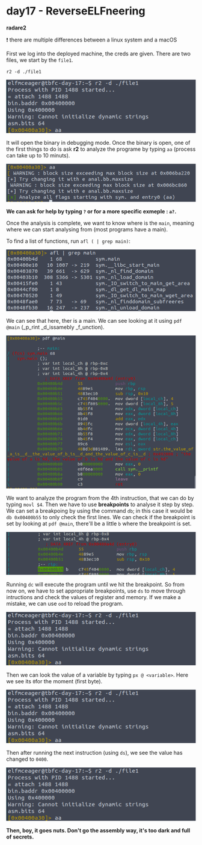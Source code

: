 # day17 - ReverseELFneering

**radare2**

:heavy_exclamation_mark: there are multiple differences between a linux system and a macOS 

First we log into the deployed machine, the creds are given.
There are two files, we start by the `file1`.

```
r2 -d ./file1
```

![file1](https://github.com/oghobhainn/TryHackMe/blob/main/images/adventofcyber/day17/file1.png)

It will open the binary in debugging mode. Once the binary is open, one of the first things to do is ask __r2__ to analyze the programe by typing `aa` (process can take up to 10 minuts).

![file1-aa](https://github.com/oghobhainn/TryHackMe/blob/main/images/adventofcyber/day17/file1-aa.png)

**We can ask for help by typing `?` or for a more specific exmeple : `a?`.**

Once the analysis is complete, we want to know where is the `main`, meaning where we can start analysing from (most programs have a main).

To find a list of functions, run `afl ( | grep main)`:

![file1-afl](https://github.com/oghobhainn/TryHackMe/blob/main/images/adventofcyber/day17/file1-afl.png)

We can see that here, ther is a main. We can see looking at it using `pdf @main` (_p_rint _d_issamebly _f_unction).

![file1-pdf](https://github.com/oghobhainn/TryHackMe/blob/main/images/adventofcyber/day17/file1-pdf.png)

We want to analyze the program from the 4th instruction, that we can do by typing `movl $4`.
Then we have to use __breakpoints__ to analyse it step by step. We can set a breakpoing by using the command `db`; in this case it would be `db 0x00400b55` to only check the first lines. We can check if the breakpoint is set by looking at `pdf @main`, there'll be a little `b` where the breakpoint is set.

![file1-b](https://github.com/oghobhainn/TryHackMe/blob/main/images/adventofcyber/day17/file1-b.png)

Running `dc` will execute the program until we hit the breakpoint.
So from now on, we have to set appropriate breakpoints, use `ds` to move through intructions and check the values of register and memory. If we make a mistake, we can use `ood` to reload the program.

![file1-dc](https://github.com/oghobhainn/TryHackMe/blob/main/images/adventofcyber/day17/file1.png)

Then we can look the value of a variable by typing `px @ <variable>`. Here we see its `0`for the moment (first byte).

![file1-px](https://github.com/oghobhainn/TryHackMe/blob/main/images/adventofcyber/day17/file1.png)

Then after running the next instruction (using `ds`), we see the value has changed to `0400`.

![file1-ds](https://github.com/oghobhainn/TryHackMe/blob/main/images/adventofcyber/day17/file1.png)

**Then, boy, it goes nuts. Don't go the assembly way, it's too dark and full of secrets.**
